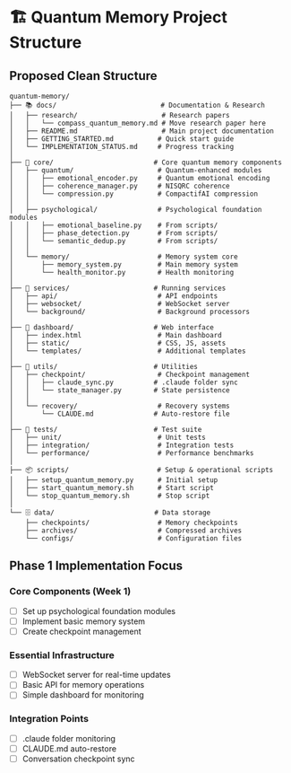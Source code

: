 # 🏗️ Quantum Memory Project Structure

## Proposed Clean Structure

```
quantum-memory/
├── 📚 docs/                          # Documentation & Research
│   ├── research/                     # Research papers
│   │   └── compass_quantum_memory.md # Move research paper here
│   ├── README.md                     # Main project documentation
│   ├── GETTING_STARTED.md           # Quick start guide
│   └── IMPLEMENTATION_STATUS.md     # Progress tracking
│
├── 🧠 core/                         # Core quantum memory components
│   ├── quantum/                     # Quantum-enhanced modules
│   │   ├── emotional_encoder.py     # Quantum emotional encoding
│   │   ├── coherence_manager.py     # NISQRC coherence
│   │   └── compression.py           # CompactifAI compression
│   │
│   ├── psychological/               # Psychological foundation modules
│   │   ├── emotional_baseline.py    # From scripts/
│   │   ├── phase_detection.py       # From scripts/
│   │   └── semantic_dedup.py        # From scripts/
│   │
│   └── memory/                      # Memory system core
│       ├── memory_system.py         # Main memory system
│       └── health_monitor.py        # Health monitoring
│
├── 🚀 services/                     # Running services
│   ├── api/                         # API endpoints
│   ├── websocket/                   # WebSocket server
│   └── background/                  # Background processors
│
├── 🎨 dashboard/                    # Web interface
│   ├── index.html                   # Main dashboard
│   ├── static/                      # CSS, JS, assets
│   └── templates/                   # Additional templates
│
├── 🔧 utils/                        # Utilities
│   ├── checkpoint/                  # Checkpoint management
│   │   ├── claude_sync.py          # .claude folder sync
│   │   └── state_manager.py        # State persistence
│   │
│   └── recovery/                    # Recovery systems
│       └── CLAUDE.md               # Auto-restore file
│
├── 🧪 tests/                        # Test suite
│   ├── unit/                        # Unit tests
│   ├── integration/                 # Integration tests
│   └── performance/                 # Performance benchmarks
│
├── 📦 scripts/                      # Setup & operational scripts
│   ├── setup_quantum_memory.py      # Initial setup
│   ├── start_quantum_memory.sh      # Start script
│   └── stop_quantum_memory.sh       # Stop script
│
└── 🗄️ data/                         # Data storage
    ├── checkpoints/                 # Memory checkpoints
    ├── archives/                    # Compressed archives
    └── configs/                     # Configuration files
```

## Phase 1 Implementation Focus

### Core Components (Week 1)
- [ ] Set up psychological foundation modules
- [ ] Implement basic memory system
- [ ] Create checkpoint management

### Essential Infrastructure
- [ ] WebSocket server for real-time updates
- [ ] Basic API for memory operations
- [ ] Simple dashboard for monitoring

### Integration Points
- [ ] .claude folder monitoring
- [ ] CLAUDE.md auto-restore
- [ ] Conversation checkpoint sync